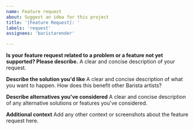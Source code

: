 ```yaml
---
name: Feature request
about: Suggest an idea for this project
title: '[Feature Request]: '
labels: 'request'
assignees: 'baristarender'

---
```


**Is your feature request related to a problem or a feature not yet supported? Please describe.**
A clear and concise description of your request.

**Describe the solution you'd like**
A clear and concise description of what you want to happen. How does this benefit other Barista artists?

**Describe alternatives you've considered**
A clear and concise description of any alternative solutions or features you've considered.

**Additional context**
Add any other context or screenshots about the feature request here.
